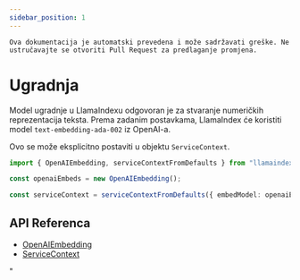 ```yaml
---
sidebar_position: 1
---
```


`Ova dokumentacija je automatski prevedena i može sadržavati greške. Ne ustručavajte se otvoriti Pull Request za predlaganje promjena.`

# Ugradnja

Model ugradnje u LlamaIndexu odgovoran je za stvaranje numeričkih reprezentacija teksta. Prema zadanim postavkama, LlamaIndex će koristiti model `text-embedding-ada-002` iz OpenAI-a.

Ovo se može eksplicitno postaviti u objektu `ServiceContext`.

```typescript
import { OpenAIEmbedding, serviceContextFromDefaults } from "llamaindex";

const openaiEmbeds = new OpenAIEmbedding();

const serviceContext = serviceContextFromDefaults({ embedModel: openaiEmbeds });
```

## API Referenca

- [OpenAIEmbedding](../../api/classes/OpenAIEmbedding.md)
- [ServiceContext](../../api/interfaces/ServiceContext.md)

"

